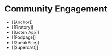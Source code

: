 # Community Engagement
* [[Anchor]]
* [[Firstory]]
* [[Listen App]]
* [[Podpage]]
* [[SpeakPipe]]
* [[Supercast]]
